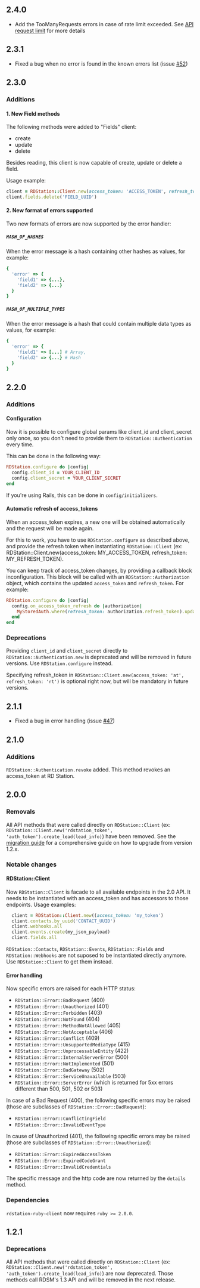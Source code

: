 ## 2.4.0

- Add the TooManyRequests errors in case of rate limit exceeded. See [API request limit](https://developers.rdstation.com/en/request-limit) for more details

## 2.3.1

- Fixed a bug when no error is found in the known errors list (issue [#52](https://github.com/ResultadosDigitais/rdstation-ruby-client/issues/52))

## 2.3.0

### Additions

#### 1. New Field methods

The following methods were added to "Fields" client:

- create
- update
- delete

Besides reading, this client is now capable of create, update or delete a field.

Usage example:

```ruby
client = RDStation::Client.new(access_token: 'ACCESS_TOKEN', refresh_token: 'REFRESH_TOKEN')
client.fields.delete('FIELD_UUID')
```

#### 2. New format of errors supported

Two new formats of errors are now supported by the error handler:

##### `HASH_OF_HASHES`

When the error message is a hash containing other hashes as values, for example:

```ruby
{
  'error' => {
    'field1' => {...},
    'field2' => {...}
  }
}
```

##### `HASH_OF_MULTIPLE_TYPES`

When the error message is a hash that could contain multiple data types as values, for example:

```ruby
{
  'error' => {
    'field1' => [...] # Array,
    'field2' => {...} # Hash
  }
}
```

## 2.2.0

### Additions

#### Configuration

Now it is possible to configure global params like client_id and client_secret only once, so you don't need to provide them to `RDStation::Authentication` every time.

This can be done in the following way:

```ruby
RDStation.configure do |config|
  config.client_id = YOUR_CLIENT_ID
  config.client_secret = YOUR_CLIENT_SECRET
end
```

If you're using Rails, this can be done in `config/initializers`.

#### Automatic refresh of access_tokens

When an access_token expires, a new one will be obtained automatically and the request will be made again.

For this to work, you have to use `RDStation.configure` as described above, and provide the refresh token when instantiating `RDStation::Client` (ex: RDStation::Client.new(access_token: MY_ACCESS_TOKEN, refresh_token: MY_REFRESH_TOKEN).

You can keep track of access_token changes, by providing a callback block inconfiguration. This block will be called with an `RDStation::Authorization` object, which contains the updated `access_token` and `refresh_token`. For example:

```ruby
RDStation.configure do |config|
  config.on_access_token_refresh do |authorization|
    MyStoredAuth.where(refresh_token: authorization.refresh_token).update_all(access_token: authorization.access_token)
  end
end
```

### Deprecations

Providing `client_id` and `client_secret` directly to `RDStation::Authentication.new` is deprecated and will be removed in future versions. Use `RDStation.configure` instead.

Specifying refresh_token in `RDStation::Client.new(access_token: 'at', refresh_token: 'rt')` is optional right now, but will be mandatory in future versions.

## 2.1.1

- Fixed a bug in error handling (issue [#47](https://github.com/ResultadosDigitais/rdstation-ruby-client/issues/47))

## 2.1.0

### Additions

`RDStation::Authentication.revoke`  added. This method revokes an access_token at RD Station.

## 2.0.0

### Removals

All API methods that were called directly on `RDStation::Client` (ex: `RDStation::Client.new('rdstation_token', 'auth_token').create_lead(lead_info)`) have been removed. See the [migration guide](README.md#Upgrading-from-1.2.x-to-2.0.0) for a comprehensive guide on how to upgrade from version 1.2.x.

### Notable changes

#### RDStation::Client

Now `RDStation::Client` is facade to all available endpoints in the 2.0 API. It needs to be instantiated with an access_token and has accessors to those endpoints. Usage examples:

```ruby
  client = RDStation::Client.new((access_token: 'my_token')
  client.contacts.by_uuid('CONTACT_UUID')
  client.webhooks.all
  client.events.create(my_json_payload)
  client.fields.all
```

`RDStation::Contacts`, `RDStation::Events`, `RDStation::Fields` and `RDStation::Webhooks` are not suposed to be instantiated directly anymore. Use `RDStation::Client` to get them instead.

#### Error handling

Now specific errors are raised for each HTTP status:

- `RDStation::Error::BadRequest` (400)
- `RDStation::Error::Unauthorized` (401)
- `RDStation::Error::Forbidden` (403)
- `RDStation::Error::NotFound` (404)
- `RDStation::Error::MethodNotAllowed` (405)
- `RDStation::Error::NotAcceptable` (406)
- `RDStation::Error::Conflict` (409)
- `RDStation::Error::UnsupportedMediaType` (415)
- `RDStation::Error::UnprocessableEntity` (422)
- `RDStation::Error::InternalServerError` (500)
- `RDStation::Error::NotImplemented` (501)
- `RDStation::Error::BadGateway` (502)
- `RDStation::Error::ServiceUnavailable` (503)
- `RDStation::Error::ServerError` (which is returned for 5xx errors different than 500, 501, 502 or 503)

In case of a Bad Request (400), the following specific errors may be raised (those are subclasses of `RDStation::Error::BadRequest`):
- `RDStation::Error::ConflictingField`
- `RDStation::Error::InvalidEventType`

In cause of Unauthorized (401), the following specific errors may be raised (those are subclasses of `RDStation::Error::Unauthorized`):
- `RDStation::Error::ExpiredAccessToken`
- `RDStation::Error::ExpiredCodeGrant`
- `RDStation::Error::InvalidCredentials`

The specific message and the http code are now returned by the `details` method.

### Dependencies

`rdstation-ruby-client` now requires `ruby >= 2.0.0`.

## 1.2.1

### Deprecations

All API methods that were called directly on `RDStation::Client` (ex: `RDStation::Client.new('rdstation_token', 'auth_token').create_lead(lead_info)`) are now deprecated. Those methods call RDSM's 1.3 API and will be removed in the next release.
